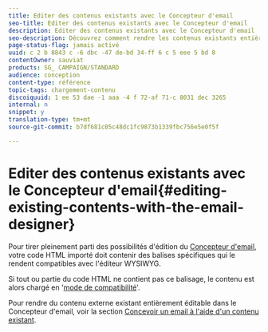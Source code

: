 ```yaml
---
title: Editer des contenus existants avec le Concepteur d'email
seo-title: Editer des contenus existants avec le Concepteur d'email
description: Editer des contenus existants avec le Concepteur d'email
seo-description: Découvrez comment rendre les contenus existants entièrement compatibles avec l'interface du Concepteur d'email.
page-status-flag: jamais activé
uuid: c 2 b 8843 c -6 dbc -47 de-bd 34-ff 6 c 5 eee 5 bd 8
contentOwner: sauviat
products: SG_ CAMPAIGN/STANDARD
audience: conception
content-type: référence
topic-tags: chargement-contenu
discoiquuid: 1 ee 53 dae -1 aaa -4 f 72-af 71-c 8031 dec 3265
internal: n
snippet: y
translation-type: tm+mt
source-git-commit: b7df681c05c48dc1fc9873b1339fbc756e5e0f5f

---
```



# Editer des contenus existants avec le Concepteur d'email{#editing-existing-contents-with-the-email-designer}

Pour tirer pleinement parti des possibilités d'édition du [Concepteur d'email](../../designing/using/about-email-content-design.md#about-the-email-designer), votre code HTML importé doit contenir des balises spécifiques qui le rendent compatibles avec l'éditeur WYSIWYG.

Si tout ou partie du code HTML ne contient pas ce balisage, le contenu est alors chargé en '[mode de compatibilité](../../designing/using/about-email-content-design.md#email-designer-compatibility-mode)'.

Pour rendre du contenu externe existant entièrement éditable dans le Concepteur d'email, voir la section [Concevoir un email à l'aide d'un contenu existant](../../designing/using/about-email-content-design.md#designing-an-email-using-existing-contents).
